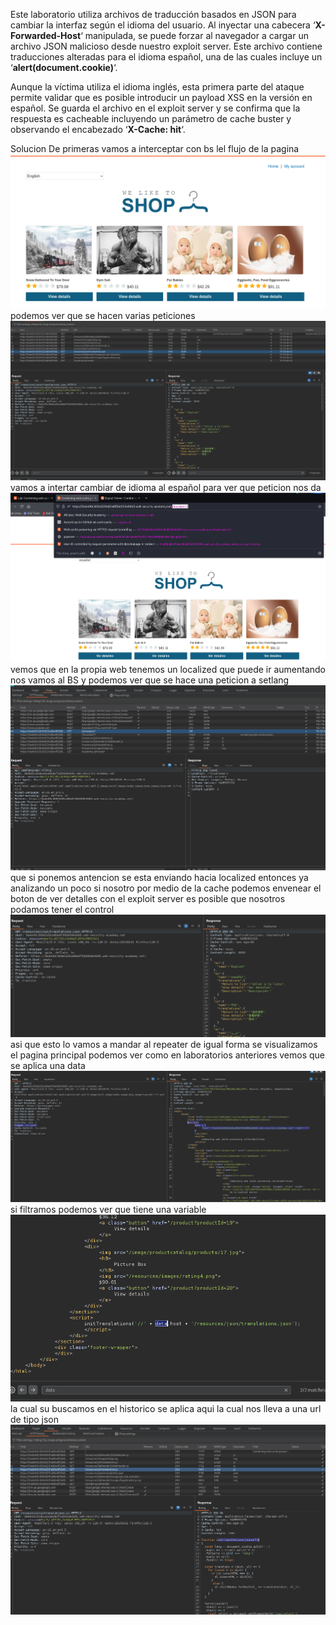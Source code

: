 Este laboratorio utiliza archivos de traducción basados en JSON para cambiar la interfaz según el idioma del usuario. Al inyectar una cabecera ‘**X-Forwarded-Host**‘ manipulada, se puede forzar al navegador a cargar un archivo JSON malicioso desde nuestro exploit server. Este archivo contiene traducciones alteradas para el idioma español, una de las cuales incluye un ‘**alert(document.cookie)**‘.

Aunque la víctima utiliza el idioma inglés, esta primera parte del ataque permite validar que es posible introducir un payload XSS en la versión en español. Se guarda el archivo en el exploit server y se confirma que la respuesta es cacheable incluyendo un parámetro de cache buster y observando el encabezado ‘**X-Cache: hit**‘.

Solucion
De primeras vamos a interceptar con bs lel flujo de la pagina
![Pasted_image_20250822183412.png](/Imagenes/Pasted_image_20250822183412.png)
podemos ver que se hacen varias peticiones
![Pasted_image_20250822183634.png](/Imagenes/Pasted_image_20250822183634.png)
vamos a intertar cambiar de idioma al español para ver que peticion nos da
![Pasted_image_20250822183741.png](/Imagenes/Pasted_image_20250822183741.png)
vemos que en la propia web tenemos un localized que puede ir aumentando
nos vamos al BS y podemos ver que se hace una peticion a setlang
![Pasted_image_20250822184106.png](/Imagenes/Pasted_image_20250822184106.png)
que si ponemos antencion se esta enviando hacia localized
entonces ya analizando un poco si nosotro por medio de la cache podemos envenear el boton de ver detalles con el exploit server es posible que nosotros podamos tener el control
![Pasted_image_20250822184303.png](/Imagenes/Pasted_image_20250822184303.png)
asi que esto lo vamos a mandar al repeater
de igual forma se visualizamos el pagina principal podemos ver como en laboratorios anteriores vemos que se aplica una data
![Pasted_image_20250822184855.png](/Imagenes/Pasted_image_20250822184855.png)
si filtramos podemos ver que tiene una variable
![Pasted_image_20250822185019.png](/Imagenes/Pasted_image_20250822185019.png)
la cual su buscamos en el historico se aplica aqui la cual nos lleva a una url de tipo json
![Pasted_image_20250822185128.png](/Imagenes/Pasted_image_20250822185128.png)
